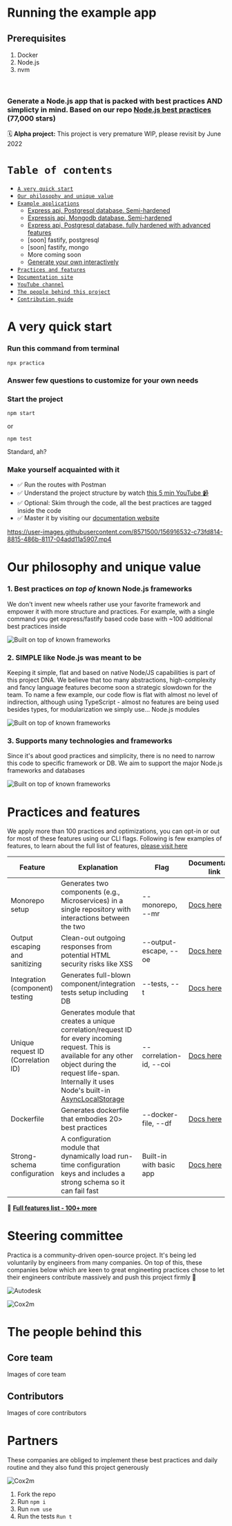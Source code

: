 # Running the example app

## Prerequisites

1. Docker
2. Node.js
3. nvm

<br/>

### Generate a Node.js app that is packed with best practices AND simplicty in mind. Based on our repo [Node.js best practices](https://github.com/goldbergyoni/nodebestpractices) (77,000 stars)

🗓 **Alpha project:** This project is very premature WIP, please revisit by June 2022

# `Table of contents`

- [`A very quick start`](https://github.com/testjavascript/nodejs-integration-tests-best-practices#section-1-infrastructure-and-database-setup)
- [`Our philosophy and unique value`](https://github.com/testjavascript/nodejs-integration-tests-best-practices#section-1-infrastructure-and-database-setup)
- [`Example applications`](https://github.com/testjavascript/nodejs-integration-tests-best-practices#section-2-web-server-setup)
  - [Express api, Postgresql database. Semi-hardened]()
  - [Expressjs api, Mongodb database. Semi-hardened]()
  - [Express api, Postgresql database. fully hardened with advanced features]()
  - [soon] fastify, postgresql
  - [soon] fastify, mongo
  - More coming soon
  - [Generate your own interactively]()
- [`Practices and features`](https://github.com/testjavascript/nodejs-integration-tests-best-practices#section-2-web-server-setup)
- [`Documentation site`](https://github.com/testjavascript/nodejs-integration-tests-best-practices#section-3-test-test-anatomy-basics)
- [`YouTube channel`](https://github.com/testjavascript/nodejs-integration-tests-best-practices#section-4-isolating-from-the-external-world)
- [`The people behind this project`](https://github.com/testjavascript/nodejs-integration-tests-best-practices#section-4-isolating-from-the-external-world)
- [`Contribution guide`](https://github.com/testjavascript/nodejs-integration-tests-best-practices#section-5-dealing-with-data)

# A very quick start

### Run this command from terminal

`npx practica`

### Answer few questions to customize for your own needs

### Start the project

`npm start`

or

`npm test`

Standard, ah?

### Make yourself acquainted with it

- ✅ Run the routes with Postman
- ✅ Understand the project structure by watch [this 5 min YouTube 📹](https://youtube.com)
- ✅ Optional: Skim through the code, all the best practices are tagged inside the code
- ✅ Master it by visiting our [documentation website](https://practica.org)

https://user-images.githubusercontent.com/8571500/156916532-c73fd814-8815-486b-8117-04add11a5907.mp4

# Our philosophy and unique value

### 1. Best practices _on top of_ known Node.js frameworks

We don't invent new wheels rather use your favorite framework and empower it with more structure and practices. For example, with a single command you get express/fastify based code base with ~100 additional best practices inside

![Built on top of known frameworks](/docs/images/on-top-of-frameworks.png)

### 2. SIMPLE like Node.js was meant to be

Keeping it simple, flat and based on native Node/JS capabilities is part of this project DNA. We believe that too many abstractions, high-complexity and fancy language features become soon a strategic slowdown for the team. To name a few example, our code flow is flat with almost no level of indirection, although using TypeScript - almost no features are being used besides types, for modularization we simply use... Node.js modules

![Built on top of known frameworks](/docs/images/abstractions-vs-simplicity.png)

### 3. Supports many technologies and frameworks

Since it's about good practices and simplicity, there is no need to narrow this code to specific framework or DB. We aim to support the major Node.js frameworks and databases

![Built on top of known frameworks](/docs/images/tech-stack.png)

# Practices and features

We apply more than 100 practices and optimizations, you can opt-in or out for most of these features using our CLI flags. Following is few examples of features, to learn about the full list of features, [please visit here](https://practicajs.org/features)

| **Feature**                        | **Explanation**                                                                                                                                                                                                                                                                        | **Flag**                | **Documentation link**                                                                                   |
| ---------------------------------- | -------------------------------------------------------------------------------------------------------------------------------------------------------------------------------------------------------------------------------------------------------------------------------------- | ----------------------- | -------------------------------------------------------------------------------------------------------- |
| Monorepo setup                     | Generates two components (e.g., Microservices) in a single repository with interactions between the two                                                                                                                                                                                | --monorepo, --mr        | [Docs here]()                                                                                            |
| Output escaping and sanitizing     | Clean-out outgoing responses from potential HTML security risks like XSS                                                                                                                                                                                                               | --output-escape, --oe   | [Docs here]()                                                                                            |
| Integration (component) testing    | Generates full-blown component/integration tests setup including DB                                                                                                                                                                                                                    | --tests, --t            | [Docs here]()                                                                                            |
| Unique request ID (Correlation ID) | Generates module that creates a unique correlation/request ID for every incoming request. This is available for any other object during the request life-span. Internally it uses Node's built-in [AsyncLocalStorage](https://nodejs.org/api/async_hooks.html#class-asynclocalstorage) | --correlation-id, --coi | [Docs here]()                                                                                            |
| Dockerfile                         | Generates dockerfile that embodies 20> best practices                                                                                                                                                                                                                                  | --docker-file, --df     | [Docs here]()                                                                                            |
| Strong-schema configuration        | A configuration module that dynamically load run-time configuration keys and includes a strong schema so it can fail fast                                                                                                                                                              | Built-in with basic app | [Docs here](https://github.com/bestpractices/practica/blob/main/docs/decisions/configuration-library.MD) |

📗 **[Full features list - 100+ more](https://practica.io/features)**

# Steering committee

Practica is a community-driven open-source project. It's being led voluntarily by engineers from many companies. On top of this, these companies below which are keen to great engineeting practices chose to let their engineers contribute massively and push this project firmly 💚

![Autodesk](/docs/images/autodesk.png)

![Cox2m](/docs/images/cox2m.png)

# The people behind this

## Core team

Images of core team

## Contributors

Images of core contributors

# Partners

These companies are obliged to implement these best practices and daily routine and they also fund this project generously

![Cox2m](/docs/images/minta.png)

1. Fork the repo
2. Run `npm i`
3. Run `nvm use`
4. Run the tests `Run t`

